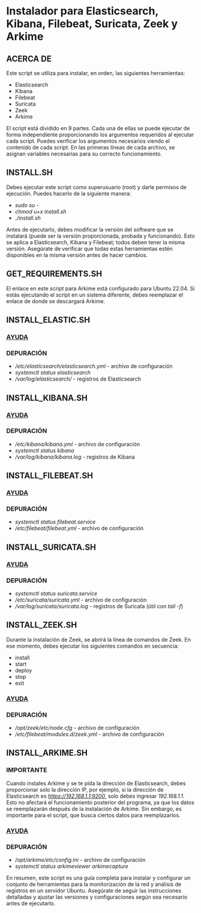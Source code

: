# Instalador para Elasticsearch, Kibana, Filebeat, Suricata, Zeek y Arkime

## ACERCA DE

Este script se utiliza para instalar, en orden, las siguientes herramientas:
- Elasticsearch
- Kibana
- Filebeat
- Suricata
- Zeek
- Arkime

El script está dividido en 9 partes. Cada una de ellas se puede ejecutar de forma independiente proporcionando los argumentos requeridos al ejecutar cada script. Puedes verificar los argumentos necesarios viendo el contenido de cada script. En las primeras líneas de cada archivo, se asignan variables necesarias para su correcto funcionamiento.

## INSTALL.SH

Debes ejecutar este script como superusuario (root) y darle permisos de ejecución. Puedes hacerlo de la siguiente manera:

- _sudo su -_
- _chmod u+x install.sh_
- _./install.sh_

Antes de ejecutarlo, debes modificar la versión del software que se instalará (puede ser la versión proporcionada, probada y funcionando). Esto se aplica a Elasticsearch, Kibana y Filebeat; todos deben tener la misma versión. Asegúrate de verificar que todas estas herramientas estén disponibles en la misma versión antes de hacer cambios.

## GET_REQUIREMENTS.SH

El enlace en este script para Arkime está configurado para Ubuntu 22.04. Si estás ejecutando el script en un sistema diferente, debes reemplazar el enlace de donde se descargará Arkime.

## INSTALL_ELASTIC.SH

### [AYUDA](https://www.elastic.co/guide/en/elasticsearch/reference/current/deb.html)

### DEPURACIÓN
- _/etc/elasticsearch/elasticsearch.yml_ - archivo de configuración
- _systemctl status elasticsearch_
- _/var/log/elasticsearch/_ - registros de Elasticsearch

## INSTALL_KIBANA.SH

### [AYUDA](https://www.elastic.co/guide/en/elasticsearch/reference/current/deb.html)

### DEPURACIÓN
- _/etc/kibana/kibana.yml_ - archivo de configuración
- _systemctl status kibana_
- _/var/log/kibana/kibana.log_ - registros de Kibana

## INSTALL_FILEBEAT.SH

### [AYUDA](https://www.elastic.co/guide/en/beats/filebeat/current/filebeat-installation-configuration.html)

### DEPURACIÓN
- _systemctl status filebeat.service_
- _/etc/filebeat/filebeat.yml_ - archivo de configuración

## INSTALL_SURICATA.SH

### [AYUDA](https://www.digitalocean.com/community/tutorials/how-to-install-suricata-on-ubuntu-20-04)

### DEPURACIÓN
- _systemctl status suricata.service_
- _/etc/suricata/suricata.yml_ - archivo de configuración
- _/var/log/suricata/suricata.log_ - registros de Suricata (útil con _tail -f_)

## INSTALL_ZEEK.SH

Durante la instalación de Zeek, se abrirá la línea de comandos de Zeek. En ese momento, debes ejecutar los siguientes comandos en secuencia:
- install
- start
- deploy
- stop
- exit

### [AYUDA](https://docs.zeek.org/en/master/quickstart.html)

### DEPURACIÓN
- _/opt/zeek/etc/node.cfg_ - archivo de configuración
- _/etc/filebeat/modules.d/zeek.yml_ - archivo de configuración

## INSTALL_ARKIME.SH

### **IMPORTANTE**
Cuando instales Arkime y se te pida la dirección de Elasticsearch, debes proporcionar solo la dirección IP, por ejemplo, si la dirección de Elasticsearch es _https://192.168.1.1:9200_, solo debes ingresar _192.168.1.1_. Esto no afectará el funcionamiento posterior del programa, ya que los datos se reemplazarán después de la instalación de Arkime. Sin embargo, es importante para el script, que busca ciertos datos para reemplazarlos.

### [AYUDA](https://kifarunix.com/install-arkime-moloch-full-packet-capture-tool-on-ubuntu/)

### DEPURACIÓN
- _/opt/arkime/etc/config.ini_ - archivo de configuración
- _systemctl status arkimeviewer arkimecapture_

En resumen, este script es una guía completa para instalar y configurar un conjunto de herramientas para la monitorización de la red y análisis de registros en un servidor Ubuntu. Asegúrate de seguir las instrucciones detalladas y ajustar las versiones y configuraciones según sea necesario antes de ejecutarlo.